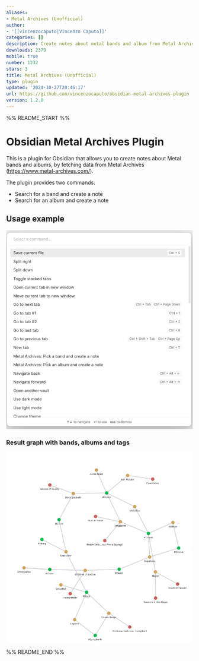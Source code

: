 ```yaml
---
aliases:
- Metal Archives (Unofficial)
author:
- '[[vincenzocaputo|Vincenzo Caputo]]'
categories: []
description: Create notes about metal bands and album from Metal Archives
downloads: 2379
mobile: true
number: 1232
stars: 3
title: Metal Archives (Unofficial)
type: plugin
updated: '2024-10-27T20:46:17'
url: https://github.com/vincenzocaputo/obsidian-metal-archives-plugin
version: 1.2.0
---
```


%% README_START %%

# Obsidian Metal Archives Plugin

This is a plugin for Obsidian that allows you to create notes about Metal bands and albums, by fetching data from Metal Archives (https://www.metal-archives.com/).

The plugin provides two commands:
- Search for a band and create a note
- Search for an album and create a note

## Usage example

![](https://raw.githubusercontent.com/vincenzocaputo/obsidian-metal-archives-plugin/HEAD/docs/_media/usage.gif)

### Result graph with bands, albums and tags
![](https://raw.githubusercontent.com/vincenzocaputo/obsidian-metal-archives-plugin/HEAD/docs/_media/graph.png) 



%% README_END %%